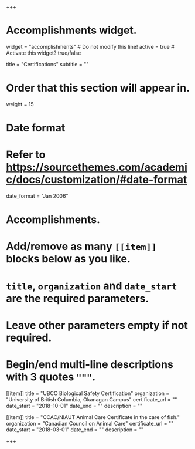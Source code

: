 +++
# Accomplishments widget.
widget = "accomplishments"  # Do not modify this line!
active = true  # Activate this widget? true/false

title = "Certifications"
subtitle = ""

# Order that this section will appear in.
weight = 15

# Date format
#   Refer to https://sourcethemes.com/academic/docs/customization/#date-format
date_format = "Jan 2006"

# Accomplishments.
#   Add/remove as many `[[item]]` blocks below as you like.
#   `title`, `organization` and `date_start` are the required parameters.
#   Leave other parameters empty if not required.
#   Begin/end multi-line descriptions with 3 quotes `"""`.

[[item]]
  title = "UBCO Biological Safety Certification"
  organization = "University of British Columbia, Okanagan Campus"
  certificate_url = ""
  date_start = "2018-10-01"
  date_end = ""
  description = ""

[[item]]
  title = "CCAC/NIAUT Animal Care Certificate in the care of fish."
  organization = "Canadian Council on Animal Care"
  certificate_url = ""
  date_start = "2018-03-01"
  date_end = ""
  description = ""

+++
